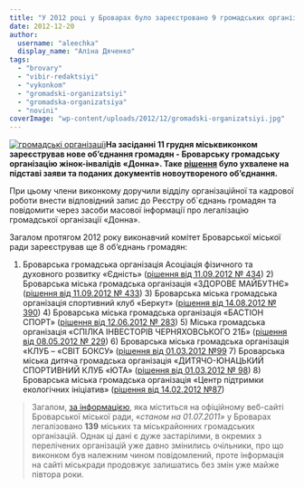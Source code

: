 ```yaml
---
title: "У 2012 році у Броварах було зареєстровано 9 громадських організацій"
date: 2012-12-20
author: 
  username: "aleechka"
  display_name: "Аліна Дяченко"
tags: 
  - "brovary"
  - "vibir-redaktsiyi"
  - "vykonkom"
  - "gromadski-organizatsiyi"
  - "gromadska-organizatsiya"
  - "novini"
coverImage: "wp-content/uploads/2012/12/gromadski-organizatsiyi.jpg"
---
```


[![](https://mpz.brovary.org/wp-content/uploads/2012/12/gromadski-organizatsiyi.jpg "громадські організації")](https://mpz.brovary.org/wp-content/uploads/2012/12/gromadski-organizatsiyi.jpg)**На засіданні 11 грудня міськвиконком зареєстрував нове об’єднання громадян - Броварську громадську організацію жінок-інвалідів «Донна». Таке [рішення](https://docs.brovary.org/p6280/11.12.2012/588) було ухвалене на підставі заяви та поданих документів новоутвореного об’єднання.**

При цьому члени виконкому доручили відділу організаційної та кадрової роботи внести відповідний запис до Реєстру об\`єднань громадян та повідомити через засоби масової інформації про легалізацію громадської організації «Донна».

Загалом протягом 2012 року виконавчий комітет Броварської міської ради зареєстрував ще 8 об’єднань громадян:

1) Броварська громадська організація Асоціація фізичного та духовного розвитку «Єдність» ([рішення від 11.09.2012 № 434](https://docs.brovary.org/p4032/11.09.2012/434)) 2) Броварська міська громадська організація «ЗДОРОВЕ МАЙБУТНЄ» ([рішення від 11.09.2012 № 433](https://docs.brovary.org/p4033/11.09.2012/433)) 3) Броварська міська громадська організація спортивний клуб «Беркут» ([рішення від 14.08.2012 № 390](https://docs.brovary.org/p3875/14.08.2012/390)) 4) Броварська міська громадська організація «БАСТІОН СПОРТ» ([рішення від 12.06.2012 № 283](https://docs.brovary.org/p3092/12.06.2012/283)) 5) Міська громадська організація «СПІЛКА ІНВЕСТОРІВ ЧЕРНЯХОВСЬКОГО 21Б» ([рішення від 08.05.2012 № 229](https://docs.brovary.org/p1532/08.05.2012/229)) 6) Броварська міська громадська організація «КЛУБ – «СВІТ БОКСУ» ([рішення від 01.03.2012 №99](https://docs.brovary.org/p819/01.03.2012/99) 7) Броварська міська дитяча громадська організація «ДИТЯЧО-ЮНАЦЬКИЙ СПОРТИВНИЙ КЛУБ «ЮТА» ([рішення від 01.03.2012 № 98](https://docs.brovary.org/p820/01.03.2012/98)) 8) Броварська міська громадська організація «Центр підтримки екологічних ініціатив» ([рішення від 14.02.2012 №87](https://docs.brovary.org/p638/14.02.2012/87))

> Загалом, [за інформацією](https://brovary.kiev.ua/grom_org), яка міститься на офіційному веб-сайті Броварської міської ради, «_станом на 01.07.2011»_ у Броварах легалізовано **139** міських та міськрайонних громадських організацій. Однак ці дані є дуже застарілими, в окремих з перелічених організацій уже давно змінились очільники, про що виконком був належним чином повідомлений, проте інформація на сайті міськради продовжує залишатись без змін уже майже півтора роки.
